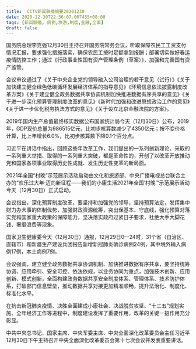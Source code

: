 ```yaml
---
title:  CCTV新闻联播摘要20201230
date: 2020-12-30T22:36:07.007455+08:00
tags: [新闻联播, 病例,旅游,制度,金融,全面]
draft: false
---
```


国务院总理李克强12月30日主持召开国务院常务会议，听取保障农民工工资支付情况汇报，要求强化措施落实，确保农民工按时足额拿到报酬；部署切实做好春运疫情防控工作；通过《行政事业性国有资产管理条例（草案）》，加强和完善国有资产监管。

会议审议通过了《关于中央企业党的领导融入公司治理的若干意见（试行）》《关于加快建立健全绿色低碳循环发展经济体系的指导意见》《环境信息依法披露<span class="keywords_content">制度</span>改革方案》《关于建立健全政务数据共享协调机制加快推进数据有序共享的意见》《关于进一步深化预算管理<span class="keywords_content">制度</span>改革的意见》《新时代加强和改进思想政治工作的意见》《关于进一步优化税务执法方式的意见》《关于设立北京<span class="keywords_fund">金融</span>法院的方案》。

2019年国内生产总值最终核实数据公布国家统计局今天（12月30日）公布，2019年，GDP现价总量为986515亿元，比初步核算数减少了4350亿元；按不变价格计算，比上年增长6.0%，比初步核算数下降0.1个百分点。

习近平在讲话中指出，回顾这些年改革工作，我们提出的一系列创新理论、采取的一系列重大举措、取得的一系列重大突破，都是革命性的，开创了以改革开放推动党和国家各项事业取得历史性成就、发生历史性变革的新局面。

2021年全国“村晚”示范展示活动启动由文化和<span class="keywords_fund">旅游</span>部、中央广播电视总台联合主办的“欢乐过大年·迈向新征程——我们的小康生活2021年全国‘村晚’”示范展示活动今天（12月30日）正式启动。

会议指出，深化预算<span class="keywords_content">制度</span>改革，要坚持和加强党的领导，坚持预算法定，发挥集中财力办大事的体制优势，加强财政资源统筹，突出保基本、守底线，强化预算对落实党和国家重大政策的保障能力，坚决落实政府过紧日子要求，杜绝大手大脚花钱、奢靡浪费等现象。

国家卫生健康委今天（12月30日）通报，12月29日0—24时，31个省（自治区、直辖市）和新疆生产建设兵团报告新增新冠肺炎确诊<span class="keywords_content">病例</span>24例，其中境外输入<span class="keywords_content">病例</span>17例，本土<span class="keywords_content">病例</span>7例。

会议强调，建立健全政务数据共享协调机制、加快推进数据有序共享，要坚持统筹协调、应用牵引、安全可控、依法依规，以业务协同为重点，加强技术创新、应用创新、模式创新，<span class="keywords_content">全面</span>构建政务数据共享安全<span class="keywords_content">制度</span>体系、管理体系、技术防护体系，打破部门信息壁垒，推动数据共享对接更加精准顺畅，提升法治化、<span class="keywords_content">制度</span>化、标准化水平。

在抗击新冠肺炎疫情、决胜<span class="keywords_content">全面</span>建成小康社会、决战脱贫攻坚、“十三五”规划实施、全年经济工作等进程中，<span class="keywords_content">制度</span>建设发挥了重要作用，改革的关键一招作用充分彰显。

中共中央总书记、国家主席、中央军委主席、中央<span class="keywords_content">全面</span>深化改革委员会主任习近平12月30日下午主持召开中央<span class="keywords_content">全面</span>深化改革委员会第十七次会议并发表重要讲话。
